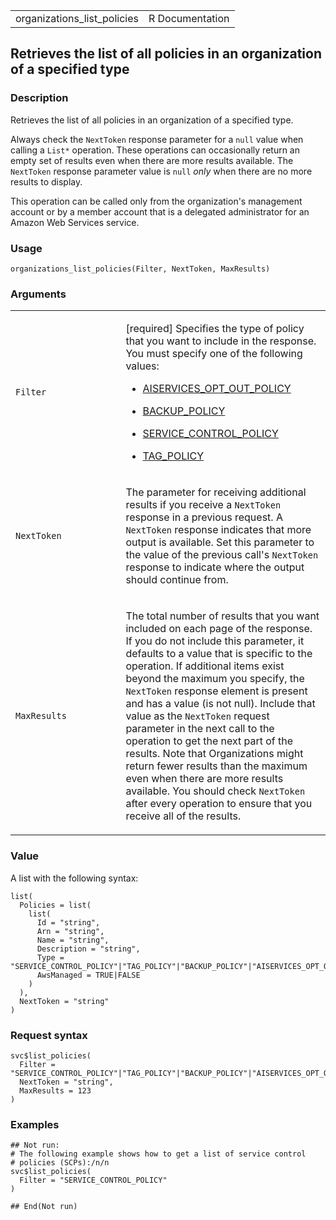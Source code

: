 <table style="width: 100%;">
<tbody>
<tr class="odd">
<td>organizations_list_policies</td>
<td style="text-align: right;">R Documentation</td>
</tr>
</tbody>
</table>

## Retrieves the list of all policies in an organization of a specified type

### Description

Retrieves the list of all policies in an organization of a specified
type.

Always check the `NextToken` response parameter for a `null` value when
calling a `⁠List*⁠` operation. These operations can occasionally return an
empty set of results even when there are more results available. The
`NextToken` response parameter value is `null` *only* when there are no
more results to display.

This operation can be called only from the organization's management
account or by a member account that is a delegated administrator for an
Amazon Web Services service.

### Usage

    organizations_list_policies(Filter, NextToken, MaxResults)

### Arguments

<table>
<colgroup>
<col style="width: 35%" />
<col style="width: 65%" />
</colgroup>
<tbody>
<tr class="odd">
<td><code id="organizations_list_policies_:_Filter">Filter</code></td>
<td><p>[required] Specifies the type of policy that you want to include
in the response. You must specify one of the following values:</p>
<ul>
<li><p><a
href="https://docs.aws.amazon.com/organizations/latest/userguide/orgs_manage_policies_ai-opt-out.html">AISERVICES_OPT_OUT_POLICY</a></p></li>
<li><p><a
href="https://docs.aws.amazon.com/organizations/latest/userguide/orgs_manage_policies_backup.html">BACKUP_POLICY</a></p></li>
<li><p><a
href="https://docs.aws.amazon.com/organizations/latest/userguide/orgs_manage_policies_scps.html">SERVICE_CONTROL_POLICY</a></p></li>
<li><p><a
href="https://docs.aws.amazon.com/organizations/latest/userguide/orgs_manage_policies_tag-policies.html">TAG_POLICY</a></p></li>
</ul></td>
</tr>
<tr class="even">
<td><code
id="organizations_list_policies_:_NextToken">NextToken</code></td>
<td><p>The parameter for receiving additional results if you receive a
<code>NextToken</code> response in a previous request. A
<code>NextToken</code> response indicates that more output is available.
Set this parameter to the value of the previous call's
<code>NextToken</code> response to indicate where the output should
continue from.</p></td>
</tr>
<tr class="odd">
<td><code
id="organizations_list_policies_:_MaxResults">MaxResults</code></td>
<td><p>The total number of results that you want included on each page
of the response. If you do not include this parameter, it defaults to a
value that is specific to the operation. If additional items exist
beyond the maximum you specify, the <code>NextToken</code> response
element is present and has a value (is not null). Include that value as
the <code>NextToken</code> request parameter in the next call to the
operation to get the next part of the results. Note that Organizations
might return fewer results than the maximum even when there are more
results available. You should check <code>NextToken</code> after every
operation to ensure that you receive all of the results.</p></td>
</tr>
</tbody>
</table>

### Value

A list with the following syntax:

    list(
      Policies = list(
        list(
          Id = "string",
          Arn = "string",
          Name = "string",
          Description = "string",
          Type = "SERVICE_CONTROL_POLICY"|"TAG_POLICY"|"BACKUP_POLICY"|"AISERVICES_OPT_OUT_POLICY",
          AwsManaged = TRUE|FALSE
        )
      ),
      NextToken = "string"
    )

### Request syntax

    svc$list_policies(
      Filter = "SERVICE_CONTROL_POLICY"|"TAG_POLICY"|"BACKUP_POLICY"|"AISERVICES_OPT_OUT_POLICY",
      NextToken = "string",
      MaxResults = 123
    )

### Examples

    ## Not run: 
    # The following example shows how to get a list of service control
    # policies (SCPs):/n/n
    svc$list_policies(
      Filter = "SERVICE_CONTROL_POLICY"
    )

    ## End(Not run)
